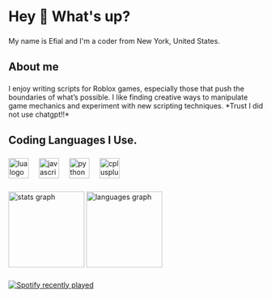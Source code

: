 <h1 align="left">Hey 👋 What's up?</h1>

###

<p align="left">My name is Efial and I'm a coder from New York, United States.</p>

###

<h2 align="left">About me</h2>

###

<p align="left">I enjoy writing scripts for Roblox games, especially those that push the boundaries of what’s possible. I like finding creative ways to manipulate game mechanics and experiment with new scripting techniques. *Trust I did not use chatgpt!!*</p>

###

<h2 align="left">Coding Languages I Use.</h2>

###

<div align="left">
  <img src="https://cdn.jsdelivr.net/gh/devicons/devicon/icons/lua/lua-original.svg" height="40" alt="lua logo"  />
  <img width="12" />
  <img src="https://cdn.jsdelivr.net/gh/devicons/devicon/icons/javascript/javascript-original.svg" height="40" alt="javascript logo"  />
  <img width="12" />
  <img src="https://cdn.jsdelivr.net/gh/devicons/devicon/icons/python/python-original.svg" height="40" alt="python logo"  />
  <img width="12" />
  <img src="https://cdn.jsdelivr.net/gh/devicons/devicon/icons/cplusplus/cplusplus-original.svg" height="40" alt="cplusplus logo"  />
</div>

###

<div align="left">
  <img src="https://github-readme-stats.vercel.app/api?username=Efial&hide_title=false&hide_rank=false&show_icons=true&include_all_commits=true&count_private=true&disable_animations=false&theme=dracula&locale=en&hide_border=false&order=1" height="150" alt="stats graph"  />
  <img src="https://github-readme-stats.vercel.app/api/top-langs?username=Efial&locale=en&hide_title=false&layout=compact&card_width=320&langs_count=5&theme=dracula&hide_border=false&order=2" height="150" alt="languages graph"  />
</div>

###

<div align="left">
  <a href="https://open.spotify.com/user/31rjbutvpqpcva6bude2zov2ofju">
    <img src="https://spotify-recently-played-readme.vercel.app/api?user=31rjbutvpqpcva6bude2zov2ofju&count=1" alt="Spotify recently played"  />
  </a>
</div>

###
